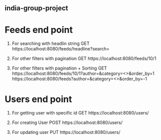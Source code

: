 ## india-group-project

# Feeds end point

1. For searching with headlin string
GET
https://localhost:8080/feeds/headline?search=<search>

2. For other filters with pagination
GET
https://localhost:8080/feeds/10/1

3. For other filters with pagination + Sorting
GET
https://localhost:8080/feeds/10/1?author=<name>&category=<>&order_by=1
https://localhost:8080/feeds?author=<name>&category=<>&order_by=-1

# Users end point

1. For getting user with specific id
GET
https://localhost:8080/users/<id>

2. For creating User
POST
https://localhost:8080/users/

3. For updating user
PUT
https://localhost:8080/users/<id>



